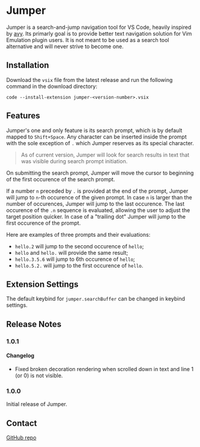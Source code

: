 # Jumper

Jumper is a search-and-jump navigation tool for VS Code, heavily inspired by [avy](https://github.com/abo-abo/avy). Its primarly goal is to provide better text navigation solution for Vim Emulation plugin users. It is not meant to be used as a search tool alternative and will never strive to become one.

## Installation

Download the `vsix` file from the latest release and run the following command in the download directory:
```shell
code --install-extension jumper-<version-number>.vsix
```

## Features

Jumper's one and only feature is its search prompt, which is by default mapped to `Shift+Space`. Any character can be inserted inside the prompt with the sole exception of `.` which Jumper reserves as its special character.

> As of current version, Jumper will look for search results in text that was visible during search prompt initiation.

On submitting the search prompt, Jumper will move the cursor to beginning of the first occurence of the search prompt.

If a number `n` preceded by `.` is provided at the end of the prompt, Jumper will jump to `n`-th occurence of the given prompt. In case `n` is larger than the number of occurences, Jumper will jump to the last occurence. The last occurence of the `.n` sequence is evaluated, allowing the user to adjust the target position quicker. In case of a "trailing dot" Jumper will jump to the first occurence of the prompt.

Here are examples of three prompts and their evaluations:
- `hello.2` will jump to the second occurence of `hello`;
- `hello` and `hello.` will provide the same result;
- `hello.3.5.6` will jump to 6th occurence of `hello`;
- `hello.5.2.` will jump to the first occurence of `hello`.

## Extension Settings

The default keybind for `jumper.searchBuffer` can be changed in keybind settings.

## Release Notes

### 1.0.1

#### Changelog

- Fixed broken decoration rendering when scrolled down in text and line 1 (or 0) is not visible.

### 1.0.0

Initial release of Jumper.

## Contact

[GitHub repo](https://github.com/xdNecron/vscode-jumper)
